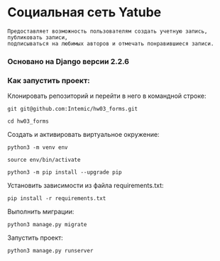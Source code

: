 # Социальная сеть Yatube

```
Предоставляет возможность пользователям создать учетную запись, публиковать записи,
подписываться на любимых авторов и отмечать понравившиеся записи.
```

### Основано на Django версии 2.2.6

### Как запустить проект:

Клонировать репозиторий и перейти в него в командной строке:

```
git git@github.com:Intemic/hw03_forms.git
```

```
cd hw03_forms
```

Cоздать и активировать виртуальное окружение:

```
python3 -m venv env
```

```
source env/bin/activate
```

```
python3 -m pip install --upgrade pip
```

Установить зависимости из файла requirements.txt:

```
pip install -r requirements.txt
```

Выполнить миграции:

```
python3 manage.py migrate
```

Запустить проект:

```
python3 manage.py runserver
```
